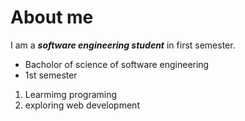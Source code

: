 # About me
I am a **_software engineering student_** in first semester.
- Bacholor of science of software engineering
- 1st semester
1. Learmimg programing
2. exploring web development
